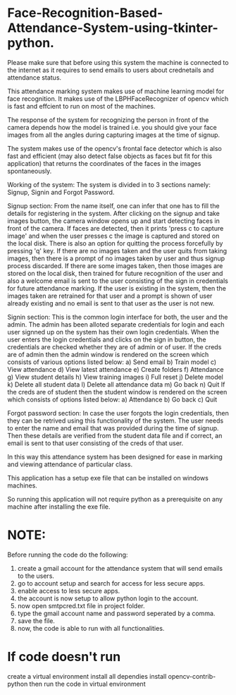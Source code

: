 # Face-Recognition-Based-Attendance-System-using-tkinter-python.

Please make sure that before using this system the machine is connected to the internet as it requires to send emails to users about crednetails and attendance status.

This attendance marking system makes use of machine learning model for face recognition. It makes use of the LBPHFaceRecognizer of opencv which is fast and effcient to run on most of the machines.

The response of the system for recognizing the person in front of the camera depends how the model is trained i.e. you should give your face images from all the angles during capturing images at the time of signup.

The system makes use of the opencv's frontal face detector which is also fast and efficient (may also detect false objects as faces but fit for this application) that returns the coordinates of the faces in the images spontaneously.

Working of the system:
The system is divided in to 3 sections namely: Signup, Signin and Forgot Password.

Signup section:
From the name itself, one can infer that one has to fill the details for registering in the system.
After clicking on the signup and take images button, the camera window opens up and start detecting faces in front of the camera.
If faces are detected, then it prints 'press c to capture image' and when the user presses c the image is captured and stored on the local disk.
There is also an option for quitting the process forcefully by pressing 'q' key.
If there are no images taken and the user quits from taking images, then there is a prompt of no images taken by user and thus signup process discarded.
If there are some images taken, then those images are stored on the local disk, then trained for future recognition of the user and also a welcome email is sent to the user consisting of the sign in credentials for future attendance marking.
If the user is existing in the system, then the images taken are retrained for that user and a prompt is shown of user already existing and no email is sent to that user as the user is not new.

Signin section:
This is the common login interface for both, the user and the admin.
The admin has been alloted separate credentials for login and each user signned up on the system has their own login credentials.
When the user enters the login credentials and clicks on the sign in button, the credentials are checked whether they are of admin or of user.
If the creds are of admin then the admin window is rendered on the screen which consists of various options listed below:
  a) Send email
  b) Train model
  c) View attendance
  d) View latest attendance
  e) Create folders
  f) Attendance
  g) View student details
  h) View training images
  i) Full reset
  j) Delete model
  k) Delete all student data
  l) Delete all attendance data
  m) Go back
  n) Quit
If the creds are of student then the student window is rendered on the screen which consists of options listed below:
  a) Attendance
  b) Go back
  c) Quit

Forgot password section:
In case the user forgots the login credentials, then they can be retrived using this functionality of the system.
The user needs to enter the name and email that was provided during the time of signup.
Then these details are verified from the student data file and if correct, an email is sent to that user consisting of the creds of that user.

In this way this attendance system has been designed for ease in marking and viewing attendance of particular class.

This application has a setup exe file that can be installed on windows machines.

So running this application will not require python as a prerequisite on any machine after installing the exe file.

# NOTE:
Before running the code do the following:
1) create a gmail account for the attendance system that will send emails to the users.
2) go to account setup and search for access for less secure apps.
3) enable access to less secure apps.
4) the account is now setup to allow python login to the account.
5) now open smtpcred.txt file in project folder.
6) type the gmail account name and password seperated by a comma.
7) save the file.
8) now, the code is able to run with all functionalities.

# If code doesn't run
create a virtual environment
install all dependies
install opencv-contrib-python
then run the code in virtual environment
